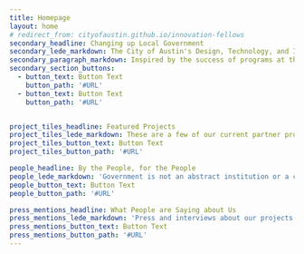 ```yaml
---
title: Homepage
layout: home
# redirect_from: cityofaustin.github.io/innovation-fellows
secondary_headline: Changing up Local Government
secondary_lede_markdown: The City of Austin's Design, Technology, and Innovation Fellows program provides an opportunity for Austin’s passionate and civic-minded designers and developers to bring the principles, values, and practices of the technology sector into government.
secondary_paragraph_markdown: Inspired by the success of programs at the [Consumer Financial Protection Bureau](#TODO), [18F](#TODO), [Code for America](#TODO), and the [U.S. Digital Service](#TODO), we partner with departments throughout the city to tackle some of their biggest challenges.
secondary_section_buttons:
  - button_text: Button Text
    button_path: '#URL'
  - button_text: Button Text
    button_path: '#URL'


project_tiles_headline: Featured Projects
project_tiles_lede_markdown: These are a few of our current partner projects with City departments.
project_tiles_button_text: Button Text
project_tiles_button_path: '#URL'

people_headline: By the People, for the People
people_lede_markdown: 'Government is not an abstract institution or a concept. Our government is us. Meet a few of the newest Design, Technology, & Innovation Fellows who have signed on for tours of duty:'
people_button_text: Button Text
people_button_path: '#URL'

press_mentions_headline: What People are Saying about Us
press_mentions_lede_markdown: 'Press and interviews about our projects.'
press_mentions_button_text: Button Text
press_mentions_button_path: '#URL'
---
```

